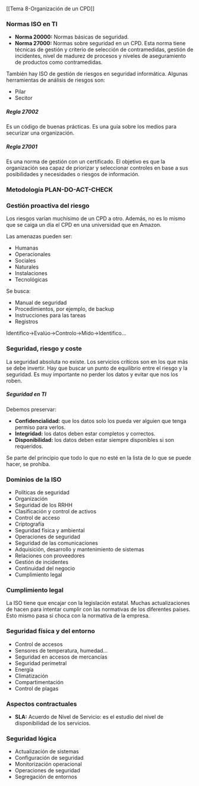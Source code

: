 [[Tema 8-Organización de un CPD]]

### Normas ISO en TI
+ **Norma 20000:** Normas básicas de seguridad.
+ **Norma 27000:** Normas sobre seguridad en un CPD. Esta norma tiene técnicas de gestión y criterio de selección de contramedidas, gestión de incidentes, nivel de madurez de procesos y niveles de aseguramiento de productos como contramedidas.

También hay ISO de gestión de riesgos en seguridad informática. Algunas herramientas de análisis de riesgos son:
+ Pilar
+ Secitor

##### Regla 27002
Es un código de buenas prácticas. Es una guía sobre los medios para securizar una organización.

##### Regla 27001
Es una norma de gestión con un certificado. El objetivo es que la organización sea capaz de priorizar y seleccionar controles en base a sus posibilidades y necesidades o riesgos de información.

### Metodología PLAN-DO-ACT-CHECK

### Gestión proactiva del riesgo
Los riesgos varían muchísimo de un CPD a otro. Además, no es lo mismo que se caiga un día el CPD en una universidad que en Amazon. 

Las amenazas pueden ser:
+ Humanas
+ Operacionales
+ Sociales
+ Naturales
+ Instalaciones
+ Tecnológicas

Se busca:
+ Manual de seguridad
+ Procedimientos, por ejemplo, de backup
+ Instrucciones para las tareas
+ Registros 

Identifico->Evalúo->Controlo->Mido->Identifico...

### Seguridad, riesgo y coste
La seguridad absoluta no existe. Los servicios críticos son en los que más se debe invertir. Hay que buscar un punto de equilibrio entre el riesgo y la seguridad. Es muy importante no perder los datos y evitar que nos los roben. 

##### Seguridad en TI
Debemos preservar:
+ **Confidencialidad:** que los datos solo los pueda ver alguien que tenga permiso para verlos.
+ **Integridad:** los datos deben estar completos y correctos.
+ **Disponibilidad:** los datos deben estar siempre disponibles si son requeridos.

Se parte del principio que todo lo que no esté en la lista de lo que se puede hacer, se prohíba.

### Dominios de la ISO
+ Políticas de seguridad
+ Organización
+ Seguridad de los RRHH
+ Clasificación y control de activos
+ Control de acceso
+ Criptografía
+ Seguridad física y ambiental
+ Operaciones de seguridad
+ Seguridad de las comunicaciones
+ Adquisición, desarrollo y mantenimiento de sistemas
+ Relaciones con proveedores
+ Gestión de incidentes
+ Continuidad del negocio
+ Cumplimiento legal

### Cumplimiento legal
La ISO tiene que encajar con la legislación estatal. Muchas actualizaciones de hacen para intentar cumplir con las normativas de los diferentes países. Esto mismo pasa si choca con la normativa de la empresa. 

### Seguridad física y del entorno
+ Control de accesos
+ Sensores de temperatura, humedad...
+ Seguridad en accesos de mercancías
+ Seguridad perimetral
+ Energía
+ Climatización
+ Compartimentación
+ Control de plagas

### Aspectos contractuales
+ **SLA:** Acuerdo de Nivel de Servicio: es el estudio del nivel de disponibilidad de los servicios. 

### Seguridad lógica
+ Actualización de sistemas
+ Configuración de seguridad
+ Monitorización operacional
+ Operaciones de seguridad
+ Segregación de entornos
